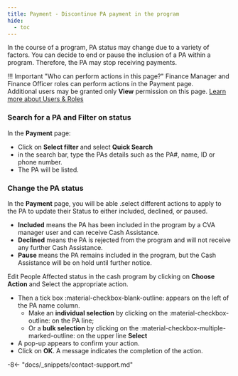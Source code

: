 ```yaml
---
title: Payment - Discontinue PA payment in the program
hide:
  - toc
---
```


In the course of a program, PA status may change due to a variety of factors. You can decide to end or pause the inclusion of a PA within a program. Therefore, the PA may stop receiving payments.

!!! Important "Who can perform actions in this page?"
    Finance Manager and Finance Officer roles can perform actions in the Payment page.  
    Additional users may be granted only **View** permission on this page. [Learn more about Users & Roles](../users/users-roles-page.md)

### Search for a PA and Filter on status

In the **Payment** page:

- Click on **Select filter** and select **Quick Search**
- in the search bar, type the PAs details such as the PA#, name, ID or phone number.
- The PA will be listed.

### Change the PA status

In the **Payment** page, you will be able .select different actions to apply to the PA to update their Status to either included, declined, or paused.

- **Included** means the PA has been included in the program by a CVA manager user and can receive Cash Assistance.
- **Declined** means the PA is rejected from the program and will not receive any further Cash Assistance.
- **Pause** means the PA remains included in the program, but the Cash Assistance will be on hold until further notice.


Edit People Affected status in the cash program by clicking on **Choose Action** and Select the appropriate action.

- Then a tick box :material-checkbox-blank-outline: appears on the left of the PA name column.
    - Make an **individual selection** by clicking on the :material-checkbox-outline: on the PA line;
    - Or a **bulk selection** by clicking on the :material-checkbox-multiple-marked-outline: on the upper line **Select**
- A pop-up appears to confirm your action.
- Click on **OK**. A message indicates the completion of the action.


-8<- "docs/_snippets/contact-support.md"
